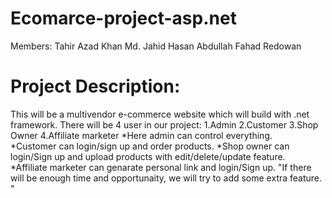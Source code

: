 # Ecomarce-project-asp.net
Members:
Tahir Azad Khan
Md. Jahid Hasan
Abdullah Fahad
Redowan

# Project Description:
This will be a multivendor e-commerce website which will build with .net framework.
There will be 4 user in our project:
         1.Admin
         2.Customer
         3.Shop Owner
         4.Affiliate marketer
*Here admin can control everything.                                                                                          
*Customer can login/sign up and order products.
*Shop owner can login/Sign up and upload products with edit/delete/update feature.                                                                   
*Affiliate marketer can genarate personal link and login/Sign up.
"If there will be enough time and opportunaity, we will try to add some extra feature. "
